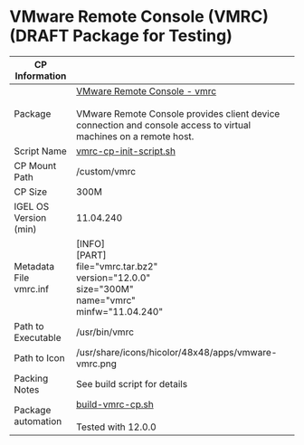 # VMware Remote Console (VMRC) (DRAFT Package for Testing)

|  CP Information |            |
|------------------|------------|
| Package | [VMware Remote Console - vmrc](https://docs.vmware.com/en/VMware-Remote-Console/index.html) <br /><br /> VMware Remote Console provides client device connection and console access to virtual machines on a remote host. |
| Script Name | [vmrc-cp-init-script.sh](vmrc-cp-init-script.sh) |
| CP Mount Path | /custom/vmrc |
| CP Size | 300M |
| IGEL OS Version (min) | 11.04.240 |
| Metadata File <br /> vmrc.inf | [INFO] <br /> [PART] <br /> file="vmrc.tar.bz2" <br /> version="12.0.0" <br /> size="300M" <br /> name="vmrc" <br /> minfw="11.04.240" |
| Path to Executable | /usr/bin/vmrc |
| Path to Icon | /usr/share/icons/hicolor/48x48/apps/vmware-vmrc.png |
| Packing Notes | See build script for details |
| Package automation | [build-vmrc-cp.sh](build-vmrc-cp.sh) <br /><br /> Tested with 12.0.0 |
